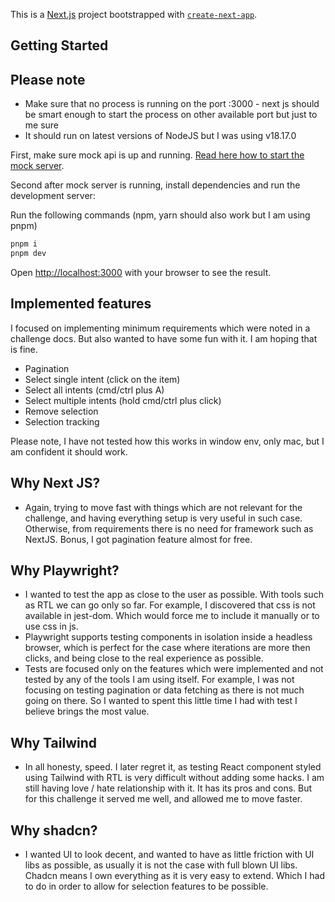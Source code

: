 This is a [Next.js](https://nextjs.org/) project bootstrapped with [`create-next-app`](https://github.com/vercel/next.js/tree/canary/packages/create-next-app).

## Getting Started

## Please note
- Make sure that no process is running on the port :3000 - next js should be smart enough to start the process on other available port but just to me sure
- It should run on latest versions of NodeJS but I was using v18.17.0

First, make sure mock api is up and running. [Read here how to start the mock server](https://github.com/nmitic/ultimate-intents). 

Second after mock server is running, install dependencies and run the development server:

Run the following commands (npm, yarn should also work but I am using pnpm)

```bash
pnpm i
pnpm dev
```

Open [http://localhost:3000](http://localhost:3000) with your browser to see the result.

## Implemented features
I focused on implementing minimum requirements which were noted in a challenge docs. But also wanted to have some fun with it. I am hoping that is fine.

- Pagination
- Select single intent (click on the item)
- Select all intents (cmd/ctrl plus A)
- Select multiple intents (hold cmd/ctrl plus click)
- Remove selection
- Selection tracking

Please note, I have not tested how this works in window env, only mac, but I am confident it should work.

## Why Next JS?
- Again, trying to move fast with things which are not relevant for the challenge, and having everything setup is very useful in such case. Otherwise, from requirements there is no need for framework such as NextJS. Bonus, I got pagination feature almost for free.

## Why Playwright?
- I wanted to test the app as close to the user as possible. With tools such as RTL we can go only so far. For example, I discovered that css is not available in jest-dom. Which would force me to include it manually or to use css in js.
- Playwright supports testing components in isolation inside a headless browser, which is perfect for the case where iterations are more then clicks, and being close to the real experience as possible.
- Tests are focused only on the features which were implemented and not tested by any of the tools I am using itself. For example, I was not focusing on testing pagination or data fetching as there is not much going on there. So I wanted to spent this little time I had with test I believe brings the most value. 

## Why Tailwind
- In all honesty, speed. I later regret it, as testing React component styled using Tailwind with RTL is very difficult without adding some hacks. I am still having love / hate relationship with it. It has its pros and cons. But for this challenge it served me well, and allowed me to move faster.

## Why shadcn?
- I wanted UI to look decent, and wanted to have as little friction with UI libs as possible, as usually it is not the case with full blown UI libs. Chadcn means I own everything as it is very easy to extend. Which I had to do in order to allow for selection features to be possible.